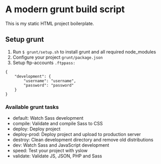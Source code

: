 # A modern grunt build script

This is my static HTML project boilerplate.

## Setup grunt

1. Run `$ grunt/setup.sh` to install grunt and all required node_modules
2. Configure your project `grunt/package.json`
3. Setup ftp-accounts `.ftppass:`

```
{
    "development": {
        "username": "username",
        "password": "password"
    }
}
```

### Available grunt tasks

- default:      Watch Sass development
- compile:      Validate and compile Sass to CSS
- deploy:       Deploy project
- deploy-prod:  Deploy project and upload to production server
- destroy:      Clean development directory and remove old distributions
- dev:          Watch Sass and JavaScript development
- speed:        Test your project with yslow
- validate:     Validate JS, JSON, PHP and Sass